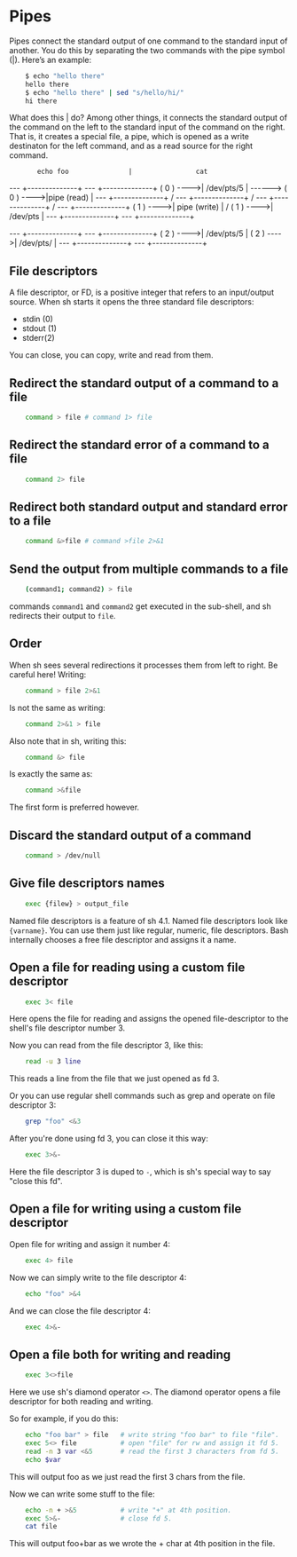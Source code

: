 # Pipes

Pipes connect the standard output of one command to the standard input of another. You do this by separating the two commands with the pipe symbol (|). Here’s an example:

```sh
    $ echo "hello there"
    hello there
    $ echo "hello there" | sed "s/hello/hi/"
    hi there
```

What does this | do? Among other things, it connects the standard output of the command on the left to the standard input of the command on the right. That is, it creates a special file, a pipe, which is opened as a write destinaton for the left command, and as a read source for the right command.

           echo foo               |                cat

 ---       +--------------+               ---       +--------------+
( 0 ) ---->| /dev/pts/5   |     ------>  ( 0 ) ---->|pipe (read)   |
 ---       +--------------+    /          ---       +--------------+
                              /
 ---       +--------------+  /            ---       +--------------+
( 1 ) ---->| pipe (write) | /            ( 1 ) ---->| /dev/pts     |
 ---       +--------------+               ---       +--------------+

 ---       +--------------+               ---       +--------------+
( 2 ) ---->| /dev/pts/5   |              ( 2 ) ---->| /dev/pts/    |
 ---       +--------------+               ---       +--------------+

## File descriptors

A file descriptor, or FD, is a positive integer that refers to an input/output source. When sh starts it opens the three standard file descriptors:

- stdin (0)
- stdout (1)
- stderr(2)

You can close, you can copy, write and read from them.

## Redirect the standard output of a command to a file

```sh
    command > file # command 1> file
```

## Redirect the standard error of a command to a file

```sh
    command 2> file
```

## Redirect both standard output and standard error to a file

```sh
    command &>file # command >file 2>&1
```

## Send the output from multiple commands to a file

```sh
    (command1; command2) > file
```

commands `command1` and `command2` get executed in the sub-shell, and sh redirects their output to `file`.

## Order

When sh sees several redirections it processes them from left to right. Be careful here! Writing:

```sh
    command > file 2>&1
```

Is not the same as writing:

```sh
    command 2>&1 > file
```

Also note that in sh, writing this:

```sh
    command &> file
```

Is exactly the same as:

```sh
    command >&file
```

The first form is preferred however.

## Discard the standard output of a command

```sh
    command > /dev/null
```

## Give file descriptors names

```sh
    exec {filew} > output_file
```

Named file descriptors is a feature of sh 4.1. Named file descriptors look like `{varname}`. You can use them just like regular, numeric, file descriptors. Bash internally chooses a free file descriptor and assigns it a name.

## Open a file for reading using a custom file descriptor

```sh
    exec 3< file
```

Here opens the file for reading and assigns the opened file-descriptor to the shell's file descriptor number 3.

Now you can read from the file descriptor 3, like this:

```sh
    read -u 3 line
```

This reads a line from the file that we just opened as fd 3.

Or you can use regular shell commands such as grep and operate on file descriptor 3:

```sh
    grep "foo" <&3
```

After you're done using fd 3, you can close it this way:

```sh
    exec 3>&-
```

Here the file descriptor 3 is duped to `-`, which is sh's special way to say "close this fd".

## Open a file for writing using a custom file descriptor

Open file for writing and assign it number 4:

```sh
    exec 4> file
```

Now we can simply write to the file descriptor 4:

```sh
    echo "foo" >&4
```

And we can close the file descriptor 4:

```sh
    exec 4>&-
```

## Open a file both for writing and reading

```sh
    exec 3<>file
```

Here we use sh's diamond operator `<>`. The diamond operator opens a file descriptor for both reading and writing.

So for example, if you do this:

```sh
    echo "foo bar" > file   # write string "foo bar" to file "file".
    exec 5<> file           # open "file" for rw and assign it fd 5.
    read -n 3 var <&5       # read the first 3 characters from fd 5.
    echo $var
```

This will output foo as we just read the first 3 chars from the file.

Now we can write some stuff to the file:

```sh
    echo -n + >&5           # write "+" at 4th position.
    exec 5>&-               # close fd 5.
    cat file
```

This will output foo+bar as we wrote the + char at 4th position in the file.
